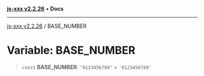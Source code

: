 [**js-xxx v2.2.26**](../README.md) • **Docs**

***

[js-xxx v2.2.26](../README.md) / BASE\_NUMBER

# Variable: BASE\_NUMBER

> `const` **BASE\_NUMBER**: `"0123456789"` = `'0123456789'`

